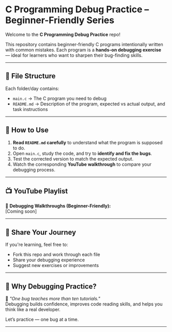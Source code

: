 # C Programming Debug Practice – Beginner-Friendly Series

Welcome to the **C Programming Debug Practice** repo!

This repository contains beginner-friendly C programs intentionally written with common mistakes. Each program is a **hands-on debugging exercise** — ideal for learners who want to sharpen their bug-finding skills.

---

## 📁 File Structure

Each folder/day contains:

- `main.c` → The C program you need to debug  
- `README.md` → Description of the program, expected vs actual output, and task instructions

---

## 🎯 How to Use

1. **Read `README.md` carefully** to understand what the program is supposed to do.
2. Open `main.c`, study the code, and try to **identify and fix the bugs**.
3. Test the corrected version to match the expected output.
4. Watch the corresponding **YouTube walkthrough** to compare your debugging process.

---

## 📺 YouTube Playlist

🔗 **Debugging Walkthroughs (Beginner-Friendly):**  
[Coming soon]

---

## 💬 Share Your Journey

If you're learning, feel free to:
- Fork this repo and work through each file
- Share your debugging experience
- Suggest new exercises or improvements

---

## 📌 Why Debugging Practice?

🧠 *"One bug teaches more than ten tutorials."*  
Debugging builds confidence, improves code reading skills, and helps you think like a real developer.

Let’s practice — one bug at a time.

---
